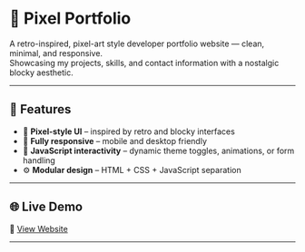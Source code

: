 # 🎨 Pixel Portfolio

A retro-inspired, pixel-art style developer portfolio website — clean, minimal, and responsive.  
Showcasing my projects, skills, and contact information with a nostalgic blocky aesthetic.

---

## 🧩 Features

- 🧱 **Pixel-style UI** – inspired by retro and blocky interfaces
- 📱 **Fully responsive** – mobile and desktop friendly
- 🧠 **JavaScript interactivity** – dynamic theme toggles, animations, or form handling
- ⚙️ **Modular design** – HTML + CSS + JavaScript separation

---

## 🌐 Live Demo

🔗 [View Website](https://nimmi0428.github.io/pixel-portfolio)

---

